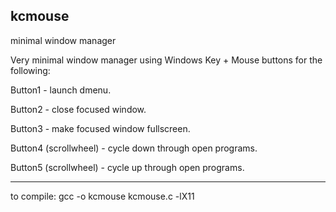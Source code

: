 ## kcmouse ##
minimal window manager

Very minimal window manager using Windows Key + Mouse buttons for the following:

Button1 - launch dmenu.

Button2 - close focused window.

Button3 - make focused window fullscreen.

Button4 (scrollwheel) - cycle down through open programs.

Button5 (scrollwheel) - cycle up through open programs. 

------------------------------------------------------------------------

to compile:  gcc -o kcmouse kcmouse.c -lX11

